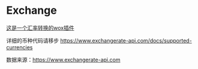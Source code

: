# Exchange
[这是一个汇率转换的wox插件](http://www.wox.one/plugin/369)

详细的币种代码请移步 https://www.exchangerate-api.com/docs/supported-currencies

数据来源：https://www.exchangerate-api.com
